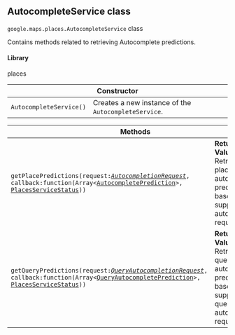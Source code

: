 <h2 id="AutocompleteService">
AutocompleteService
class
</h2><p>
<code><span itemprop="path">google.maps.places</span>.<span itemprop="name">AutocompleteService</span></code>
class
</p><p>Contains methods related to retrieving Autocomplete predictions.</p><h4>Library</h4><p>places</p><table class="constructors responsive" summary="class AutocompleteService - Constructor">
<thead>
<tr><th colspan="2">Constructor</th>
</tr></thead>
<tbody>
<tr>
<td><code>AutocompleteService()</code></td>
<td>Creates a new instance of the <code>AutocompleteService</code>.</td>
</tr>
</tbody>
</table><table class="methods responsive" summary="class AutocompleteService - Methods">
<thead>
<tr><th colspan="2">Methods</th>
</tr></thead>
<tbody>
<tr>
<td><code>getPlacePredictions(request:<a href="https://github.com/amenadiel/google-maps-documentation/blob/master/docs/AutocompletionRequest.md"><em>AutocompletionRequest</em></a>, callback:function(Array&lt;<a href="https://github.com/amenadiel/google-maps-documentation/blob/master/docs/AutocompletePrediction.md">AutocompletePrediction</a>&gt;, <a href="https://github.com/amenadiel/google-maps-documentation/blob/master/docs/PlacesServiceStatus.md">PlacesServiceStatus</a>))</code></td>
<td><div><strong>Return Value:</strong>&nbsp; <code>None</code></div>
<div class="desc">Retrieves place autocomplete predictions based on the supplied autocomplete request.</div></td>
</tr>
<tr>
<td><code>getQueryPredictions(request:<a href="https://github.com/amenadiel/google-maps-documentation/blob/master/docs/QueryAutocompletionRequest.md"><em>QueryAutocompletionRequest</em></a>, callback:function(Array&lt;<a href="https://github.com/amenadiel/google-maps-documentation/blob/master/docs/QueryAutocompletePrediction.md">QueryAutocompletePrediction</a>&gt;, <a href="https://github.com/amenadiel/google-maps-documentation/blob/master/docs/PlacesServiceStatus.md">PlacesServiceStatus</a>))</code></td>
<td><div><strong>Return Value:</strong>&nbsp; <code>None</code></div>
<div class="desc">Retrieves query autocomplete predictions based on the supplied query autocomplete request.</div></td>
</tr>
</tbody>
</table>